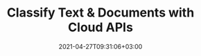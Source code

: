 ---
############################# Static ############################
layout: "product"
date: 2021-04-27T09:31:06+03:00
draft: false

############################# Head ############################
head_title: "Document & Text Classification | REST APIs & Cloud SDKs"
head_description: "Classify documents & text as per IAB-2 & document taxonomy via cURL or Cloud SDK for .NET. REST API supports DOC DOCX of MS Word, ODT OTT of OpenOffice, PDF etc."

############################# Header ############################
title: "Classify Text & Documents with Cloud APIs"
description: "Perform various classification-related operations on text & documents as per IAB-2, Documents, and Sentiment taxonomy. Use cURL commands or Cloud SDKs for REST APIs."

############################# APIs ###############################
apis:
  enable: true

  api:
    # api loop
    - title: "GroupDocs.Classification Cloud APIs Include"
      
      api_product:
        # api_product loop
        - link: "https://products.groupdocs.com/classification/curl/"
          img_alt: "GroupDocs.Classification Cloud for cURL"
          image: "/sdk/272x272/groupdocs_classification-for-curl.webp"
          product: "GroupDocs.Classification for"
          platform: "Cloud for cURL"
          content: "Use cURL for calling the RESTful APIs to add classification abilities, with support for 3rd party classification services, to your application, regardless of a coding language or platform."

        # api_product loop
        - link: "https://products.groupdocs.com/classification/net/"
          img_alt: "GroupDocs.Classification Cloud SDK for .NET"
          image: "/sdk/272x272/groupdocs_classification-for-net.webp"
          product: "GroupDocs.Classification for"
          platform: ".NET"
          content: "Use SDK for .NET to quickly add document classification abilities to your .NET apps."

          

        



        

    

    

############################# Back to top ###############################
back_to_top:
  enable: true
---